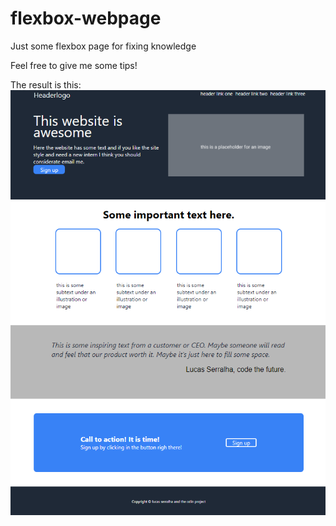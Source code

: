 # flexbox-webpage
Just some flexbox page for fixing knowledge

Feel free to give me some tips!

The result is this: ![Click here to se the result](https://github.com/lucasSerralha/flexbox-webpage/blob/main/assets/images/projeto-final.PNG)
